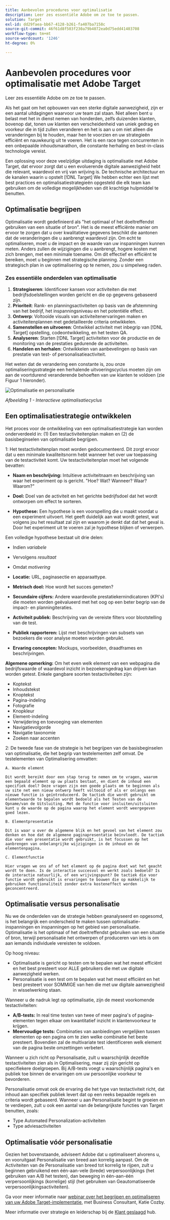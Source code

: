 ```yaml
---
title: Aanbevolen procedures voor optimalisatie
description: Leer zes essentiële Adobe om ze toe te passen.
solution: Target
exl-id: dd29faea-bb67-4128-b261-fa407ba7158c
source-git-commit: 46f61d8f503f230a79b4072ea0d75edd41403708
workflow-type: tm+mt
source-wordcount: '1246'
ht-degree: 0%

---
```


# Aanbevolen procedures voor optimalisatie met Adobe Target

Leer zes essentiële Adobe om ze toe te passen.

Als het gaat om het opbouwen van een sterke digitale aanwezigheid, zijn er een aantal uitdagingen waarvoor uw team zal staan. Niet alleen bent u belast met het in dienst nemen van honderden, zelfs duizenden klanten, bovenop dat, tonen uw klanten een verscheidenheid van uniek gedrag en voorkeur die in tijd zullen veranderen en het is aan u om niet alleen die veranderingen bij te houden, maar hen te voorzien en uw strategieën efficiënt en nauwkeurig uit te voeren. Het is een race tegen concurrenten in een onbepaalde inhoudsmarathon, die constante herhaling en best-in-class technologie vereist.

Een oplossing voor deze veelzijdige uitdaging is optimalisatie met Adobe Target, dat ervoor zorgt dat u een evoluerende digitale aanwezigheid hebt die relevant, waardevol en vrij van wrijving is. De technische architectuur en de kanalen waarin u opstelt [!DNL Target] We hebben echter een lijst met best practices en optimalisatiestrategieën opgesteld die elk team kan gebruiken om de volledige mogelijkheden van dit krachtige hulpmiddel te benutten.

## Optimalisatie begrijpen

Optimalisatie wordt gedefinieerd als &quot;het optimaal of het doeltreffendst gebruiken van een situatie of bron&quot;. Het is de meest efficiënte manier om ervoor te zorgen dat u over kwalitatieve gegevens beschikt die aantonen dat de veranderingen die u aanbrengt waardevol zijn. Om echt te optimaliseren, moet u de impact en de waarde van uw inspanningen kunnen meten. Anders zullen de wijzigingen die u aanbrengt, hogere kosten met zich brengen, met een minimale toename. Om dit effectief en efficiënt te bereiken, moet u beginnen met strategische planning. Zonder een strategisch plan in uw optimalisering op te nemen, zou u simpelweg raden.

### Zes essentiële onderdelen van optimalisatie

1. **Strategiseren**: Identificeer kansen voor activiteiten die met bedrijfsdoelstellingen worden gericht en die op gegevens gebaseerd zijn.
1. **Prioriteit**: Rank- en planningsactiviteiten op basis van de afstemming van het bedrijf, het inspanningsniveau en het potentiële effect.
1. **Ontwerp**: Voltooide visuals van activiteitenervaringen maken en activiteitenplannen met gedetailleerde criteria ontwikkelen.
1. **Samenstellen en uitvoeren**: Ontwikkel activiteit met inbegrip van [!DNL Target] opstelling, codeontwikkeling, en het testen QA.
1. **Analyseren**: Starten [!DNL Target] activiteiten voor de productie en de monitoring van de prestaties gedurende de activiteiten.
1. **Handelen en herhalen**: Ontwikkelen van aanbevelingen op basis van prestatie van test- of personalisatieactiviteit.

Het weten dat de verandering een constante is, zou onze optimaliseringsstrategie een herhalende uitvoeringscyclus moeten zijn om aan de voortdurend veranderende behoeften van uw klanten te voldoen (zie Figuur 1 hieronder).

![Optimalisatie en personalisatie](assets/optimize-and-personalize.png)

_Afbeelding 1 - Interactieve optimalisatiecyclus_

## Een optimalisatiestrategie ontwikkelen

Het proces voor de ontwikkeling van een optimalisatiestrategie kan worden onderverdeeld in: (1) Een testactiviteitenplan maken en (2) de basisbeginselen van optimalisatie begrijpen.

1: Het testactiviteitenplan moet worden gedocumenteerd. Dit zorgt ervoor dat u een minimale kwaliteitsnorm hebt wanneer het over uw toepassing van de testactiviteit komt. Uw testactiviteitenplan moet het volgende bevatten:

* **Naam en beschrijving:** Intuïtieve activiteitnaam en beschrijving van waar het experiment op is gericht. &quot;Hoe? Wat? Wanneer? Waar? Waarom?&quot;

* **Doel:** Doel van de activiteit en het gerichte bedrijfsdoel dat het wordt ontworpen om effect te sorteren.

* **Hypothese:** Een hypothese is een voorspelling die u maakt voordat u een experiment uitvoert. Het geeft duidelijk aan wat wordt getest, wat volgens jou het resultaat zal zijn en waarom je denkt dat dat het geval is. Door het experiment uit te voeren zal je hypothese blijken of verwerpen.

Een volledige hypothese bestaat uit drie delen:

* Indien _variabele_
* Vervolgens _resultaat_
* Omdat _motivering_

* **Locatie:** URL, paginasectie en apparaattype.
* **Metrisch doel:** Hoe wordt het succes gemeten?
* **Secundaire cijfers:** Andere waardevolle prestatiekernindicatoren (KPI&#39;s) die moeten worden geëvalueerd met het oog op een beter begrip van de impact- en planningiteraties.
* **Activiteit publiek:** Beschrijving van de vereiste filters voor blootstelling van de test.
* **Publiek rapporteren:** Lijst met beschrijvingen van subsets van bezoekers die voor analyse moeten worden gebruikt.
* **Ervaring concepten:** Mockups, voorbeelden, draadframes en beschrijvingen.

**Algemene opmerking:** Om het even welk element van een webpagina die bedrijfswaarde of waardevol inzicht in bezoekersgedrag kan drijven kan worden getest. Enkele gangbare soorten testactiviteiten zijn:

* Koptekst
* Inhoudstekst
* Knoptekst
* Pagina-indeling
* Fotografie
* Knopkleur
* Element-indeling
* Verwijdering en toevoeging van elementen
* Navigatievolgorde
* Navigatie taxonomie
* Zoeken naar accenten

2: De tweede fase van de strategie is het begrijpen van de basisbeginselen van optimalisatie, die het begrip van testelementen zelf omvat. De testelementen van Optimalisering omvatten:

    A. Waarde element
    
    Dit wordt bereikt door een stap terug te nemen om te vragen, waarom een bepaald element op uw plaats bestaat, en dient de inhoud een specifiek doel? Deze vragen zijn een goede plaats om te beginnen als uw site net een nieuw ontwerp heeft voltooid of als er onlangs een nieuwe functie is geïntroduceerd. De tactiek die wordt gebruikt om elementwaarde te bepalen wordt bedoeld als het Testen van de Opname/van de Uitsluiting. Met de functie voor insluiten/uitsluiten kunt u de waarde op de pagina waarop het element wordt weergegeven goed lezen.
    
    B. Elementpresentatie
    
    Dit is waar u over de algemene blik en het gevoel van het element zou denken en hoe dat de algemene paginapresentatie beïnvloedt. De tactiek die voor een presentatie wordt gebruikt, is het focussen op het aanbrengen van onbelangrijke wijzigingen in de inhoud en de elementenpagina.
    
    C. Elementfunctie
    
    Hier vragen we ons af of het element op de pagina doet wat het geacht wordt te doen. Is de interactie succesvol en werkt zoals bedoeld? Is de interactie natuurlijk, of een wrijvingspunt? De tactiek die voor functie wordt gebruikt is ervaringen te bouwen die op makkelijk te gebruiken functionaliteit zonder extra kosteneffect worden geconcentreerd.

## Optimalisatie versus personalisatie

Nu we de onderdelen van de strategie hebben geanalyseerd en opgesomd, is het belangrijk een onderscheid te maken tussen optimalisatie-inspanningen en inspanningen op het gebied van personalisatie. Optimalisatie is het optimaal of het doeltreffendst gebruiken van een situatie of bron, terwijl personalisatie het ontwerpen of produceren van iets is om aan iemands individuele vereisten te voldoen.

Op hoog niveau:

* Optimalisatie is gericht op testen om te bepalen wat het meest efficiënt en het best presteert voor ALLE gebruikers die met uw digitale aanwezigheid werken.
* Personalisatie is een test om te bepalen wat het meest efficiënt en het best presteert voor SOMMIGE van hen die met uw digitale aanwezigheid in wisselwerking staan.

Wanneer u de nadruk legt op optimalisatie, zijn de meest voorkomende testactiviteiten:

* **A/B-tests:** In real time testen van twee of meer pagina&#39;s of pagina-elementen tegen elkaar om kwantitatief inzicht in klantenvoorkeur te krijgen.
* **Meervoudige tests:** Combinaties van aanbiedingen vergelijken tussen elementen op een pagina om te zien welke combinatie het beste presteert. Bovendien zal de multivariate test identificeren welk element van de pagina beste omzettingen verbetert.

Wanneer u zich richt op Personalisatie, zult u waarschijnlijk dezelfde testactiviteiten zien als in Optimalisering, maar zij zijn gericht op specifiekere doelgroepen. Bij A/B-tests voegt u waarschijnlijk pagina&#39;s en publiek toe binnen de ervaringen om uw persoonlijke voorkeur te bevorderen.

Personalisatie omvat ook de ervaring die het type van testactiviteit richt, dat inhoud aan specifiek publiek levert dat op een reeks bepaalde regels en criteria wordt gebaseerd. Wanneer u aan Personalisatie begint te groeien en te verdiepen, zult u ook een aantal van de belangrijkste functies van Target benutten, zoals:

* Type Automated Personalization-activiteiten
* Type adviesactiviteiten

## Optimalisatie vóór personalisatie

Gezien het bovenstaande, adviseert Adobe dat u optimaliseert alvorens u, en vooruitgaat Personalisatie van breed aan korrelig aanpast. Om de Activiteiten van de Personalisatie van breed tot korrelig te rijpen, zult u beginnen gebruikend een één-aan-vele (brede) verpersoonlijkings (het gebruiken van A/B het testen), dan beweging in één-aan-één verpersoonlijkings (korrelige) stijl (het gebruiken van Geautomatiseerde verpersoonlijkingsactiviteiten).

Ga voor meer informatie naar [webinar over het begrijpen en optimaliseren van uw Adobe Target-implementatie](https://adobecustomersuccess.adobeconnect.com/pkfafpzd9yarmp4/), met Business Consultant, Katie Cozby.

Meer informatie over strategie en leiderschap bij de [Klant geslaagd](https://experienceleague.corp.adobe.com/docs/customer-success/customer-success/overview.html) hub.
